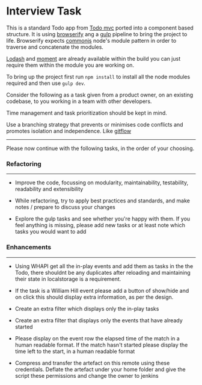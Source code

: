 # Interview Task

This is a standard Todo app from [Todo mvc](http://todomvc.com/) ported into a component based structure. It is using [browserify](http://browserify.org/) ang a [gulp](http://gulpjs.com/) pipeline to bring the project to life. Browserify expects [commonjs](https://nodejs.org/docs/latest/api/modules.html) node's module pattern in order to traverse and concatenate the modules. 

[Lodash](https://lodash.com/) and [moment](http://momentjs.com/) are already available within the build you can just require them within the module you are working on.

To bring up the project first run `npm install` to install all the node modules required and then use `gulp dev`.

Consider the following as a task given from a product owner, on an existing codebase, to you working in a team with other developers.

Time management and task prioritization should be kept in mind.

Use a branching strategy that prevents or minimises code conflicts and promotes isolation and independence. Like [gitflow](http://nvie.com/posts/a-successful-git-branching-model/)

---

Please now continue with the following tasks, in the order of your choosing.

### Refactoring
---

* Improve the code, focussing on modularity, maintainability, testability, readability and extensibility

* While refactoring, try to apply best practices and standards, and make notes / prepare to discuss your changes

* Explore the gulp tasks and see whether you're happy with them. If you feel anything is missing, please add new tasks or at least note which tasks you would want to add

### Enhancements
---

* Using WHAPI get all the in-play events and add them as tasks in the the Todo, there shouldnt be any duplicates after reloading and maintaining their state in localstorage is a requirement.

* If the task is a William Hill event please add a button of show/hide and on click this should display extra information, as per the design.

* Create an extra filter which displays only the in-play tasks

* Create an extra filter that displays only the events that have already started

* Please display on the event row the elapsed time of the match in a human readable format. If the match hasn't started please display the time left to the start, in a human readable format

* Compress and transfer the artefact on this remote using these credentials. Deflate the artefact under your home folder and give the script these permissions and change the owner to jenkins